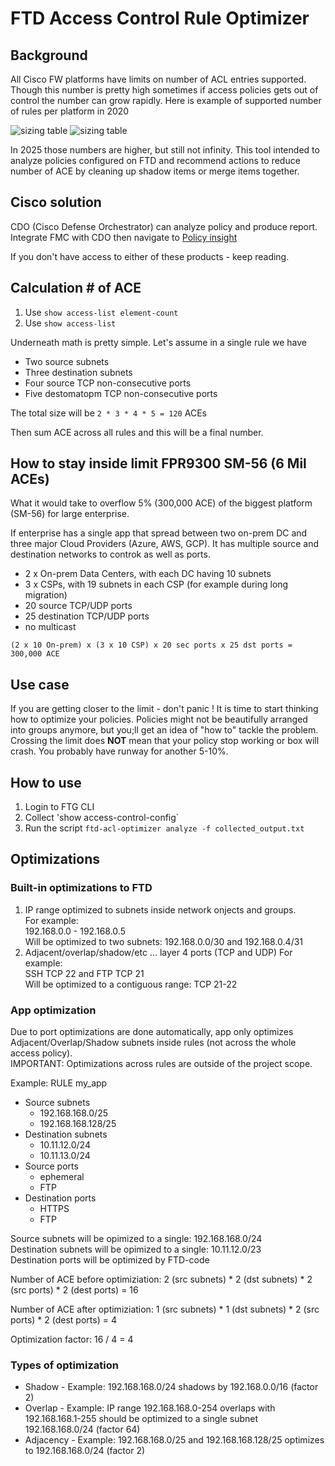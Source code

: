 # FTD Access Control Rule Optimizer

## Background

All Cisco FW platforms have limits on number of ACL entries supported. Though this number is pretty high sometimes if access policies gets out of control the number can grow rapidly. Here is example of supported number of rules per platform in 2020 

![sizing table](https://community.cisco.com/t5/image/serverpage/image-id/73366iEAEB138EA42D44C4/image-size/large?v=v2&px=999)
![sizing table](https://community.cisco.com/t5/image/serverpage/image-id/73367iD1CD3E25A3ECE12C/image-size/large?v=v2&px=999)

In 2025 those numbers are higher, but still not infinity. This tool intended to analyze policies configured on FTD and recommend actions to reduce number of ACE by cleaning up shadow items or merge items together.

## Cisco solution

CDO (Cisco Defense Orchestrator) can analyze policy and produce report. Integrate FMC with CDO then navigate to [Policy insight](https://docs.defenseorchestrator.com/?cid=manage_ftd#!t-policy-insights-.html)

If you don't have access to either of these products - keep reading.

## Calculation # of ACE

1. Use `show access-list element-count`
2. Use `show access-list`

Underneath math is pretty simple. Let's assume in a single rule we have
* Two source subnets
* Three destination subnets
* Four source TCP non-consecutive ports
* Five destomatopm TCP non-consecutive ports

The total size will be `2 * 3 * 4 * 5 = 120` ACEs

Then sum ACE across all rules and this will be a final number. 

## How to stay inside limit FPR9300 SM-56 (6 Mil ACEs)

What it would take to overflow 5% (300,000 ACE) of the biggest platform (SM-56) for large enterprise.

If enterprise has a single app that spread between two on-prem DC and three major Cloud Providers (Azure, AWS, GCP). It has multiple source and destination networks to controk as well as ports. 
* 2 x On-prem Data Centers, with each DC having 10 subnets
* 3 x CSPs, with 19 subnets in each CSP (for example during long migration)
* 20 source TCP/UDP ports
* 25 destination TCP/UDP ports
* no multicast

`(2 x 10 On-prem) x (3 x 10 CSP) x 20 sec ports x 25 dst ports = 300,000 ACE`

## Use case 

If you are getting closer to the limit - don't panic ! It is time to start thinking how to optimize your policies. Policies might not be beautifully arranged into groups anymore, but you;ll get an idea of "how to" tackle the problem. Crossing the limit does **NOT** mean that your policy stop working or box will crash. You probably have runway for another 5-10%. 

## How to use

1. Login to FTG CLI
2. Collect 'show access-control-config`
3. Run the script `ftd-acl-optimizer analyze -f collected_output.txt`

## Optimizations

### Built-in optimizations to FTD

1. IP range optimized to subnets inside network onjects and groups.  
   For example:  
   192.168.0.0 - 192.168.0.5  
   Will be optimized to two subnets: 192.168.0.0/30 and 192.168.0.4/31  
2. Adjacent/overlap/shadow/etc ... layer 4 ports (TCP and UDP)
   For example:  
   SSH TCP 22  and FTP TCP 21  
   Will be optimized to a contiguous range:
   TCP 21-22

### App optimization

Due to port optimizations are done automatically, app only optimizes Adjacent/Overlap/Shadow subnets inside rules (not across the whole access policy).  
IMPORTANT: Optimizations across rules are outside of the project scope.

Example: RULE my_app
- Source subnets
  - 192.168.168.0/25
  - 192.168.168.128/25
- Destination subnets
  - 10.11.12.0/24
  - 10.11.13.0/24
- Source ports
  - ephemeral
  - FTP
- Destination ports
  - HTTPS
  - FTP
  
Source subnets will be opimized to a single: 192.168.168.0/24  
Destination subnets will be opimized to a single: 10.11.12.0/23  
Destination ports will be optimized by FTD-code
   
Number of ACE before optimiziation: 
2 (src subnets) * 2 (dst subnets) * 2 (src ports) * 2 (dest ports) = 16

Number of ACE after optimiziation: 
1 (src subnets) * 1 (dst subnets) * 2 (src ports) * 2 (dest ports) = 4

Optimization factor: 16 / 4 = 4 

### Types of optimization

* Shadow - Example: 192.168.168.0/24 shadows by 192.168.0.0/16 (factor 2)
* Overlap - Example: IP range 192.168.168.0-254 overlaps with 192.168.168.1-255 should be optimized to a single subnet 192.168.168.0/24 (factor 64)
* Adjacency - Example: 192.168.168.0/25 and 192.168.168.128/25 optimizes to 192.168.168.0/24 (factor 2)


